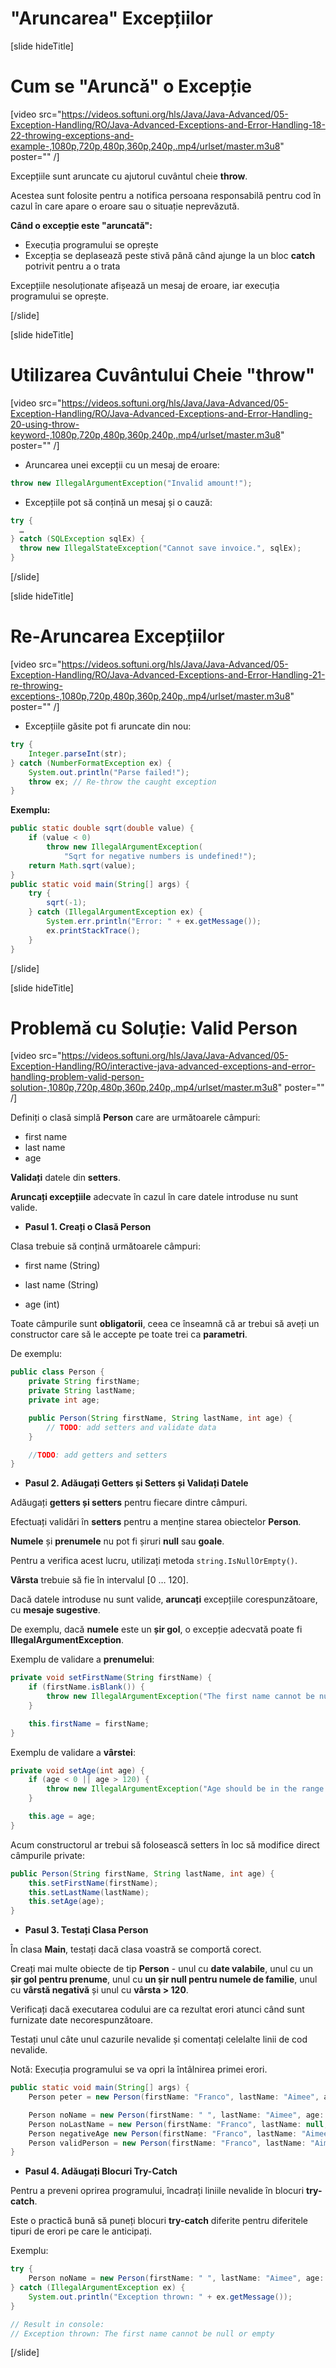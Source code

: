 # "Aruncarea" Excepțiilor

[slide hideTitle]

# Cum se "Aruncă" o Excepție

[video src="https://videos.softuni.org/hls/Java/Java-Advanced/05-Exception-Handling/RO/Java-Advanced-Exceptions-and-Error-Handling-18-22-throwing-exceptions-and-example-,1080p,720p,480p,360p,240p,.mp4/urlset/master.m3u8" poster="" /]

Excepțiile sunt aruncate cu ajutorul cuvântul cheie **throw**.

Acestea sunt folosite pentru a notifica persoana responsabilă pentru cod în cazul în care apare o eroare sau o situație neprevăzută.

**Când o excepție este "aruncată":**
- Execuția programului se oprește
- Excepția se deplasează peste stivă până când ajunge la un bloc **catch** potrivit pentru a o trata
   
Excepțiile nesoluționate afișează un mesaj de eroare, iar execuția programului se oprește.

[/slide]

[slide hideTitle]

# Utilizarea Cuvântului Cheie "throw"

[video src="https://videos.softuni.org/hls/Java/Java-Advanced/05-Exception-Handling/RO/Java-Advanced-Exceptions-and-Error-Handling-20-using-throw-keyword-,1080p,720p,480p,360p,240p,.mp4/urlset/master.m3u8" poster="" /]

- Aruncarea unei excepții cu un mesaj de eroare:

```java
throw new IllegalArgumentException("Invalid amount!");
```
- Excepțiile pot să conțină un mesaj și o cauză:

```java
try {
  …
} catch (SQLException sqlEx) {
  throw new IllegalStateException("Cannot save invoice.", sqlEx);
}
```

[/slide]

[slide hideTitle]

# Re-Aruncarea Excepțiilor

[video src="https://videos.softuni.org/hls/Java/Java-Advanced/05-Exception-Handling/RO/Java-Advanced-Exceptions-and-Error-Handling-21-re-throwing-exceptions-,1080p,720p,480p,360p,240p,.mp4/urlset/master.m3u8" poster="" /]

- Excepțiile găsite pot fi aruncate din nou:

```java
try {
    Integer.parseInt(str);
} catch (NumberFormatException ex) {
    System.out.println("Parse failed!");
    throw ex; // Re-throw the caught exception
}
```

**Exemplu:**

```java
public static double sqrt(double value) {
    if (value < 0)
        throw new IllegalArgumentException(
            "Sqrt for negative numbers is undefined!");
    return Math.sqrt(value);
}
public static void main(String[] args) {
    try {
        sqrt(-1);
    } catch (IllegalArgumentException ex) {
        System.err.println("Error: " + ex.getMessage());
        ex.printStackTrace();
    }
}
```
[/slide]


[slide hideTitle]

# Problemă cu Soluție: Valid Person

[video src="https://videos.softuni.org/hls/Java/Java-Advanced/05-Exception-Handling/RO/interactive-java-advanced-exceptions-and-error-handling-problem-valid-person-solution-,1080p,720p,480p,360p,240p,.mp4/urlset/master.m3u8" poster="" /]

Definiți o clasă simplă **Person** care are următoarele câmpuri:

  - first name
  - last name
  - age

**Validați** datele din **setters**. 

**Aruncați excepțiile** adecvate în cazul în care datele introduse nu sunt valide.

- **Pasul 1. Creați o Clasă Person**

Clasa trebuie să conțină următoarele câmpuri:

- first name (String) 

- last name (String) 

- age (int)

Toate câmpurile sunt **obligatorii**, ceea ce înseamnă că ar trebui să aveți un constructor care să le accepte pe toate trei ca **parametri**. 

De exemplu:

```java
public class Person {
    private String firstName;
    private String lastName;
    private int age;

    public Person(String firstName, String lastName, int age) {
        // TODO: add setters and validate data
    }

    //TODO: add getters and setters
}
```

- **Pasul 2. Adăugați Getters și Setters și Validați Datele**

Adăugați **getters și setters** pentru fiecare dintre câmpuri.

Efectuați validări în **setters** pentru a menține starea obiectelor **Person**.

**Numele** și **prenumele** nu pot fi șiruri **null** sau **goale**.

Pentru a verifica acest lucru, utilizați metoda `string.IsNullOrEmpty()`.

**Vârsta** trebuie să fie în intervalul \[0 … 120\].

Dacă datele introduse nu sunt valide, **aruncați** excepțiile corespunzătoare, cu **mesaje sugestive**.

De exemplu, dacă **numele** este un **șir gol**, o excepție adecvată poate fi **IllegalArgumentException**.

Exemplu de validare a **prenumelui**:

```java
private void setFirstName(String firstName) {
    if (firstName.isBlank()) {
        throw new IllegalArgumentException("The first name cannot be null or empty");
    }

    this.firstName = firstName;
}
```
Exemplu de validare a **vârstei**:

```java
private void setAge(int age) {
    if (age < 0 || age > 120) {
        throw new IllegalArgumentException("Age should be in the range [O...120]");
    }

    this.age = age;
}
```

Acum constructorul ar trebui să folosească setters în loc să modifice direct câmpurile private:

```java
public Person(String firstName, String lastName, int age) {
    this.setFirstName(firstName);
    this.setLastName(lastName);
    this.setAge(age);
}
```

- **Pasul 3. Testați Clasa Person**

În clasa **Main**, testați dacă clasa voastră se comportă corect.

Creați mai multe obiecte de tip **Person** - unul cu **date valabile**, unul cu un **șir gol pentru prenume**, unul cu **un șir null pentru numele de familie**, unul cu **vârstă negativă** și unul cu **vârsta > 120**.

Verificați dacă executarea codului are ca rezultat erori atunci când sunt furnizate date necorespunzătoare.

Testați unul câte unul cazurile nevalide și comentați celelalte linii de cod nevalide.

Notă: Execuția programului se va opri la întâlnirea primei erori.

```java
public static void main(String[] args) {
    Person peter = new Person(firstName: "Franco", lastName: "Aimee", age: 19);

    Person noName = new Person(firstName: " ", lastName: "Aimee", age: 19);
    Person noLastName = new Person(firstName: "Franco", lastName: null, age: 19);
    Person negativeAge new Person(firstName: "Franco", lastName: "Aimee", age: -1);
    Person validPerson = new Person(firstName: "Franco", lastName: "Aimee", age: 121);
}
```

- **Pasul 4. Adăugați Blocuri Try-Catch**

Pentru a preveni oprirea programului, încadrați liniile nevalide în blocuri **try-catch**.

Este o practică bună să puneți blocuri **try-catch** diferite pentru diferitele tipuri de erori pe care le anticipați.

Exemplu:

```java
try {
    Person noName = new Person(firstName: " ", lastName: "Aimee", age: 19);
} catch (IllegalArgumentException ex) {
    System.out.println("Exception thrown: " + ex.getMessage());
}

// Result in console:
// Exception thrown: The first name cannot be null or empty
```

[/slide]
